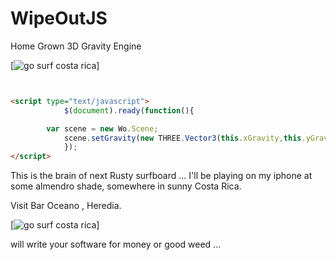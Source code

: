 WipeOutJS
=======

Home Grown 3D Gravity Engine

[![go surf costa rica](http://www.perezzeledon.net/wp-content/uploads/Panoramio-copia.jpg)]

```html


<script type="text/javascript">
			$(document).ready(function(){

        var scene = new Wo.Scene;
    		scene.setGravity(new THREE.Vector3(this.xGravity,this.yGravity,this.zGravity));//params for gravity
			});
</script>		

```

This is the brain of next Rusty surfboard ...
I'll be playing on my iphone at some almendro shade,
somewhere in sunny Costa Rica.


Visit Bar Oceano , Heredia.

[![go surf costa rica](https://static.simpsonswiki.com/images/thumb/e/ec/SurfingRabbi.png/250px-SurfingRabbi.png)]

will write your software for money or good weed ...
